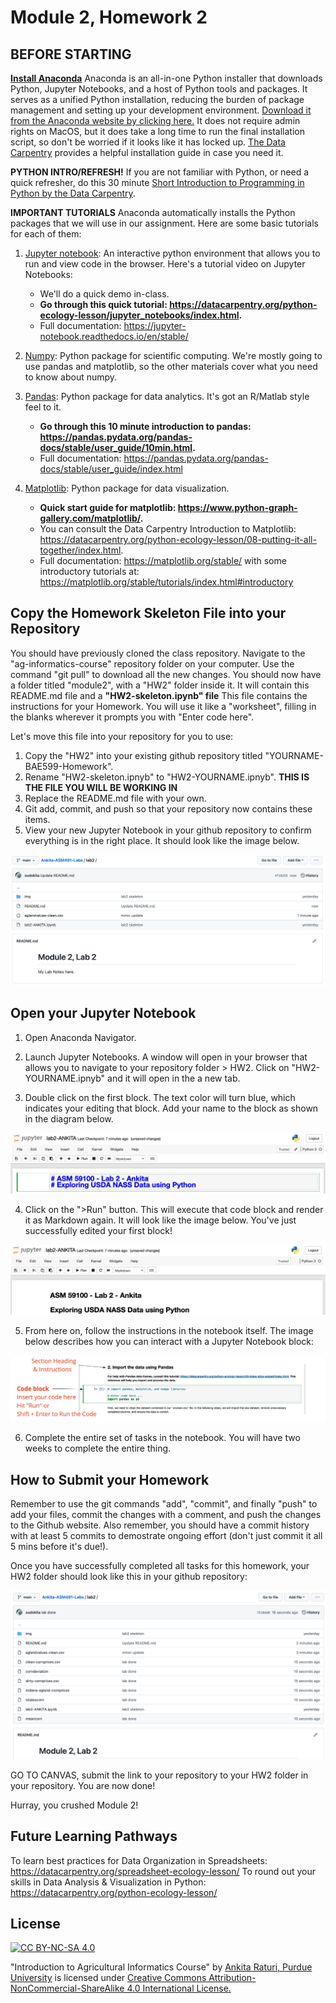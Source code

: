 # Module 2, Homework 2

## BEFORE STARTING

**[Install Anaconda](https://www.anaconda.com/products/individual-d)** 
Anaconda is an all-in-one Python installer that downloads Python, Jupyter Notebooks, and a host of Python tools and packages. It serves as a unified Python installation, reducing the burden of package management and setting up your development environment. [Download it from the Anaconda website by clicking here.](https://www.anaconda.com/products/individual-d) It does not require admin rights on MacOS, but it does take a long time to run the final installation script, so don't be worried if it looks like it has locked up. [The Data Carpentry](https://datacarpentry.org/python-ecology-lesson/setup.html) provides a helpful installation guide in case you need it. 

**PYTHON INTRO/REFRESH!** 
If you are not familiar with Python, or need a quick refresher, do this 30 minute [Short Introduction to Programming in Python by the Data Carpentry](https://datacarpentry.org/python-ecology-lesson/01-short-introduction-to-Python/index.html).


**IMPORTANT TUTORIALS**
Anaconda automatically installs the Python packages that we will use in our assignment. Here are some basic tutorials for each of them:

1. [Jupyter notebook](https://jupyter.org/): An interactive python environment that allows you to run and view code in the browser. Here's a tutorial video on Jupyter Notebooks: 
    - We'll do a quick demo in-class.
    - **Go through this quick tutorial: https://datacarpentry.org/python-ecology-lesson/jupyter_notebooks/index.html.**
    - Full documentation: https://jupyter-notebook.readthedocs.io/en/stable/


2. [Numpy](https://numpy.org/): Python package for scientific computing. We're mostly going to use pandas and matplotlib, so the other materials cover what you need to know about numpy.

3. [Pandas](https://pandas.pydata.org/): Python package for data analytics. It's got an R/Matlab style feel to it. 
    - **Go through this 10 minute introduction to pandas: https://pandas.pydata.org/pandas-docs/stable/user_guide/10min.html.**
    - Full documentation: https://pandas.pydata.org/pandas-docs/stable/user_guide/index.html


4. [Matplotlib](https://matplotlib.org/): Python package for data visualization. 
    - **Quick start guide for matplotlib: https://www.python-graph-gallery.com/matplotlib/.**
    - You can consult the Data Carpentry Introduction to Matplotlib: https://datacarpentry.org/python-ecology-lesson/08-putting-it-all-together/index.html. 
    - Full documentation: https://matplotlib.org/stable/ with some introductory tutorials at: https://matplotlib.org/stable/tutorials/index.html#introductory


## Copy the Homework Skeleton File into your Repository
You should have previously cloned the class repository. Navigate to the "ag-informatics-course" repository folder on your computer. Use the command "git pull" to download all the new changes. You should now have a folder titled "module2", with a "HW2" folder inside it. It will contain this README.md file and a **"HW2-skeleton.ipynb" file** This file contains the instructions for your Homework. You will use it like a "worksheet", filling in the blanks wherever it prompts you with "Enter code here". 

Let's move this file into your repository for you to use:

1. Copy the "HW2" into your existing github repository titled "YOURNAME-BAE599-Homework".
2. Rename "HW2-skeleton.ipnyb" to "HW2-YOURNAME.ipnyb". **THIS IS THE FILE YOU WILL BE WORKING IN**
3. Replace the README.md file with your own. 
4. Git add, commit, and push so that your repository now contains these items.
5. View your new Jupyter Notebook in your github repository to confirm everything is in the right place. It should look like the image below.

![Homework2-contents](img/lab2-contents.png)


## Open your Jupyter Notebook
1. Open Anaconda Navigator. 

2. Launch Jupyter Notebooks. A window will open in your browser that allows you to navigate to your repository folder > HW2. Click on "HW2-YOURNAME.ipnyb" and it will open in the a new tab.

3. Double click on the first block. The text color will turn blue, which indicates your editing that block. Add your name to the block as shown in the diagram below.

![Homework2-edit1](img/lab2-edit1.png)

4. Click on the ">Run" button. This will execute that code block and render it as Markdown again. It will look like the image below. You've just successfully edited your first block!

![Homework2-edit1](img/lab2-edit2.png)

5. From here on, follow the instructions in the notebook itself. The image below describes how you can interact with a Jupyter Notebook block:

![Homework2-block](img/lab2-block.jpg)

6. Complete the entire set of tasks in the notebook. You will have two weeks to complete the entire thing.


## How to Submit your Homework
 Remember to use the git commands "add", "commit", and finally "push" to add your files, commit the changes with a comment, and push the changes to the Github website. Also remember, you should have a commit history with at least 5 commits to demostrate ongoing effort (don't just commit it all 5 mins before it's due!).

Once you have successfully completed all tasks for this homework, your HW2 folder should look like this in your github repository:

![Homework2 Contents](img/lab2-contents-done.png)

GO TO CANVAS, submit the link to your repository to your HW2 folder in your repository. You are now done! 

Hurray, you crushed Module 2!

## Future Learning Pathways 

To learn best practices for Data Organization in Spreadsheets: https://datacarpentry.org/spreadsheet-ecology-lesson/
To round out your skills in Data Analysis & Visualization in Python: https://datacarpentry.org/python-ecology-lesson/


## License
[![CC BY-NC-SA 4.0][cc-by-nc-sa-shield]][cc-by-nc-sa]

<!-- This work is licensed under a
[Creative Commons Attribution-NonCommercial-ShareAlike 4.0 International License][cc-by-nc-sa].

[![CC BY-NC-SA 4.0][cc-by-nc-sa-image]][cc-by-nc-sa] -->

[cc-by-nc-sa]: http://creativecommons.org/licenses/by-nc-sa/4.0/
[cc-by-nc-sa-image]: https://licensebuttons.net/l/by-nc-sa/4.0/88x31.png
[cc-by-nc-sa-shield]: https://img.shields.io/badge/License-CC%20BY--NC--SA%204.0-lightgrey.svg

  "Introduction to Agricultural Informatics Course" by [Ankita Raturi, Purdue University](https://github.com/ag-informatics/ag-informatics-course) is licensed under [Creative Commons Attribution-NonCommercial-ShareAlike 4.0 International License.](http://creativecommons.org/licenses/by-nc-sa/4.0/)
